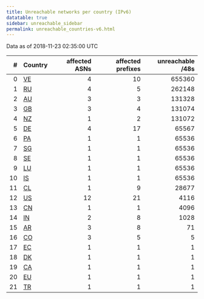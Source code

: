 ```yaml
---
title: Unreachable networks per country (IPv6)
datatable: true
sidebar: unreachable_sidebar
permalink: unreachable_countries-v6.html
---
```


Data as of 2018-11-23 02:35:00 UTC

<div class="datatable-begin"></div>

|   # | Country                      |   affected ASNs |   affected prefixes |   unreachable /48s |
|----:|:-----------------------------|----------------:|--------------------:|-------------------:|
|   0 | [VE](unreachable_ve-v6.html) |               4 |                  10 |             655360 |
|   1 | [RU](unreachable_ru-v6.html) |               4 |                   5 |             262148 |
|   2 | [AU](unreachable_au-v6.html) |               3 |                   3 |             131328 |
|   3 | [GB](unreachable_gb-v6.html) |               3 |                   4 |             131074 |
|   4 | [NZ](unreachable_nz-v6.html) |               1 |                   2 |             131072 |
|   5 | [DE](unreachable_de-v6.html) |               4 |                  17 |              65567 |
|   6 | [PA](unreachable_pa-v6.html) |               1 |                   1 |              65536 |
|   7 | [SG](unreachable_sg-v6.html) |               1 |                   1 |              65536 |
|   8 | [SE](unreachable_se-v6.html) |               1 |                   1 |              65536 |
|   9 | [LU](unreachable_lu-v6.html) |               1 |                   1 |              65536 |
|  10 | [IS](unreachable_is-v6.html) |               1 |                   1 |              65536 |
|  11 | [CL](unreachable_cl-v6.html) |               1 |                   9 |              28677 |
|  12 | [US](unreachable_us-v6.html) |              12 |                  21 |               4116 |
|  13 | [CN](unreachable_cn-v6.html) |               1 |                   1 |               4096 |
|  14 | [IN](unreachable_in-v6.html) |               2 |                   8 |               1028 |
|  15 | [AR](unreachable_ar-v6.html) |               3 |                   8 |                 71 |
|  16 | [CO](unreachable_co-v6.html) |               3 |                   5 |                  5 |
|  17 | [EC](unreachable_ec-v6.html) |               1 |                   1 |                  1 |
|  18 | [DK](unreachable_dk-v6.html) |               1 |                   1 |                  1 |
|  19 | [CA](unreachable_ca-v6.html) |               1 |                   1 |                  1 |
|  20 | [EU](unreachable_eu-v6.html) |               1 |                   1 |                  1 |
|  21 | [TR](unreachable_tr-v6.html) |               1 |                   1 |                  1 |

<div class="datatable-end"></div>